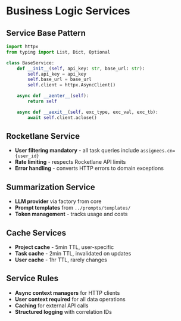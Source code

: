 # Business Logic Services  

## Service Base Pattern
```python
import httpx
from typing import List, Dict, Optional

class BaseService:
    def __init__(self, api_key: str, base_url: str):
        self.api_key = api_key
        self.base_url = base_url
        self.client = httpx.AsyncClient()

    async def __aenter__(self):
        return self

    async def __aexit__(self, exc_type, exc_val, exc_tb):
        await self.client.aclose()
```

## Rocketlane Service
- **User filtering mandatory** - all task queries include `assignees.cn={user_id}`
- **Rate limiting** - respects Rocketlane API limits
- **Error handling** - converts HTTP errors to domain exceptions

## Summarization Service  
- **LLM provider** via factory from core
- **Prompt templates** from `../prompts/templates/`
- **Token management** - tracks usage and costs

## Cache Services
- **Project cache** - 5min TTL, user-specific
- **Task cache** - 2min TTL, invalidated on updates
- **User cache** - 1hr TTL, rarely changes

## Service Rules
- **Async context managers** for HTTP clients
- **User context required** for all data operations
- **Caching** for external API calls
- **Structured logging** with correlation IDs